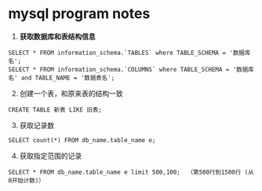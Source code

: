 # mysql program notes

1. **获取数据库和表结构信息**
```mysql
SELECT * FROM information_schema.`TABLES` where TABLE_SCHEMA = '数据库名';
SELECT * FROM information_schema.`COLUMNS` where TABLE_SCHEMA = '数据库名' and TABLE_NAME = '数据表名';
```

2. 创建一个表，和原来表的结构一致
```mysql
CREATE TABLE 新表 LIKE 旧表;
```

3. 获取记录数
```mysql
SELECT count(*) FROM db_name.table_name e;
```

4. 获取指定范围的记录
```mysql
SELECT * FROM db_name.table_name e limit 500,100;  （第500行到1500行 (从0开始计数)）
```